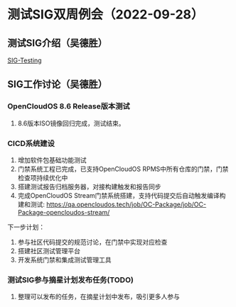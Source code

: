 # 测试SIG双周例会（2022-09-28）
## 测试SIG介绍（吴德胜）
[SIG-Testing](https://github.com/OpenCloudOS/SIG-Testing#readme)

## SIG工作讨论（吴德胜）
### OpenCloudOS 8.6 Release版本测试
1. 8.6版本ISO镜像回归完成，测试结束。


### CICD系统建设
1. 增加软件包基础功能测试
2. 门禁系统工程已完成，已支持OpenCloudOS RPMS中所有仓库的门禁，门禁检查项持续优化中
3. 搭建测试报告归档服务器，对接构建触发和报告同步
4. 完成OpenCloudOS Stream门禁系统搭建，支持代码提交后自动触发编译构建和测试: https://qa.opencloudos.tech/job/OC-Package/job/OC-Package-opencloudos-stream/

下一步计划：
1. 参与社区代码提交的规范讨论，在门禁中实现对应检查
2. 搭建社区测试管理平台
3. 开发系统门禁和集成测试管理工具


### 测试SIG参与摘星计划发布任务(TODO)
1. 整理可以发布的任务，在摘星计划中发布，吸引更多人参与

